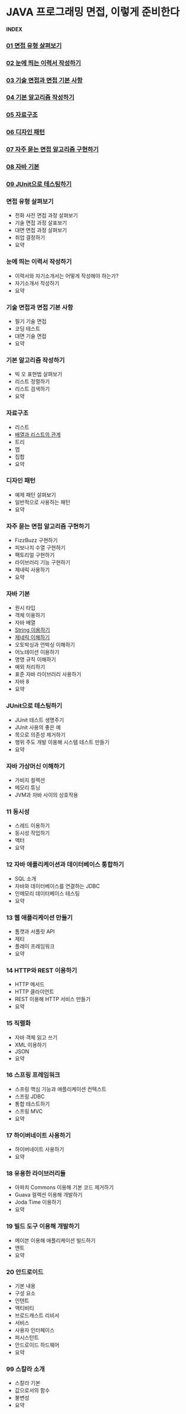 # JAVA 프로그래밍 면접, 이렇게 준비한다

#### INDEX

### [01  면접 유형 살펴보기](#면접-유형-살펴보기)

### [02  눈에 띄는 이력서 작성하기](#눈에-띄는-이력서-작성하기)

### [03  기술 면접과 면접 기본 사항](#기술-면접과-면접-기본-사항)

### [04  기본 알고리즘 작성하기](#기본-알고리즘-작성하기)

### [05  자료구조](#자료구조)

### [06  디자인 패턴](#디자인-패턴)

### [07  자주 묻는 면접 알고리즘 구현하기](#자주-묻는-면접-알고리즘-구현하기)

### [08  자바 기본](#자바-기본)

### [09  JUnit으로 테스팅하기](#JUnit으로-테스팅하기)






### 면접 유형 살펴보기

- 전화 사전 면접 과정 살펴보기
- 기술 면접 과정 살표보기
- 대면 면접 과정 살펴보기
- 취업 결정하기
- 요약

### 눈에 띄는 이력서 작성하기

- 이력서와 자기소개서는 어떻게 작성해야 하는가?
- 자기소개서 작성하기
- 요약

### 기술 면접과 면접 기본 사항

- 필기 기술 면접
- 코딩 테스트
- 대면 기술 면접
- 요약

### 기본 알고리즘 작성하기

- 빅 오 표현법 살펴보기
- 리스트 정렬하기
- 리스트 검색하기
- 요약

### 자료구조

- 리스트
- [배열과 리스트의 관계](docs/자료구조/배열과%20리스트의%20관계.md)
- 트리
- 맵
- 집합
- 요약

### 디자인 패턴

- 예제 패턴 살펴보기
- 일반적으로 사용하는 패턴
- 요약

### 자주 묻는 면접 알고리즘 구현하기

- FizzBuzz 구현하기
- 피보나치 수열 구현하기
- 팩토리얼 구현하기
- 라이브러리 기능 구현하기
- 제네릭 사용하기
- 요약

### 자바 기본

- 원시 타입
- 객체 이용하기
- 자바 배열
- [String 이용하기](docs/자바%20기본/String%20이용하기.md)
- [제네릭 이해하기](docs/자바%20기본/제네릭%20이해하기.md) 
- 오토박싱과 언박싱 이해하기
- 어노테이션 이용하기
- 명명 규칙 이해하기
- 예외 처리하기
- 표준 자바 라이브러리 사용하기
- 자바 8
- 요약

### JUnit으로 테스팅하기

- JUnit 테스트 생명주기
- JUnit 사용의 좋은 예
- 목으로 의존성 제거하기
- 행위 주도 개발 이용해 시스템 테스트 만들기
- 요약

### 자바 가상머신 이해하기

- 가비지 컬렉션
- 메모리 튜닝
- JVM과 자바 사이의 상호작용

### 11  동시성 

- 스레드 이용하기
- 동시성 작업하기
- 액터
- 요약

### 12  자바 애플리케이션과 데이터베이스 통합하기

- SQL 소개
- 자바와 데이터베이스를 연결하는 JDBC
- 인메모리 데이터베이스 테스팅
- 요약

### 13  웹 애플리케이션 만들기

- 톰캣과 서플릿 API
- 제티
- 플레이 프레임워크
- 요약

### 14  HTTP와 REST 이용하기

- HTTP 메서드
- HTTP 클라이언트
- REST 이용해 HTTP 서비스 만들기
- 요약

### 15  직렬화

- 자바 객체 읽고 쓰기
- XML 이용하기
- JSON
- 요약

### 16  스프링 프레임워크

- 스프링 핵심 기능과 애플리케이션 컨텍스트
- 스프링 JDBC
- 통합 테스트하기
- 스프링 MVC
- 요약

### 17  하이버네이트 사용하기

- 하이버네이트 사용하기
- 요약

### 18  유용한 라이브러리들

- 아파치 Commons 이용해 기본 코드 제거하기
- Guava 컬렉션 이용해 개발하기
- Joda Time 이용하기
- 요약

### 19  빌드 도구 이용해 개발하기

- 메이븐 이용해 애플리케이션 빌드하기
- 앤트
- 요약

### 20  안드로이드 

- 기본 내용
- 구성 요소
- 인텐트
- 액티비티
- 브로드캐스트 리비서
- 서비스
- 사용자 인터페이스
- 퍼시스턴트
- 안드로이드 하드웨어
- 요약

### 99  스칼라 소개

- 스칼라 기본
- 값으로서의 함수
- 불변성
- 요약

